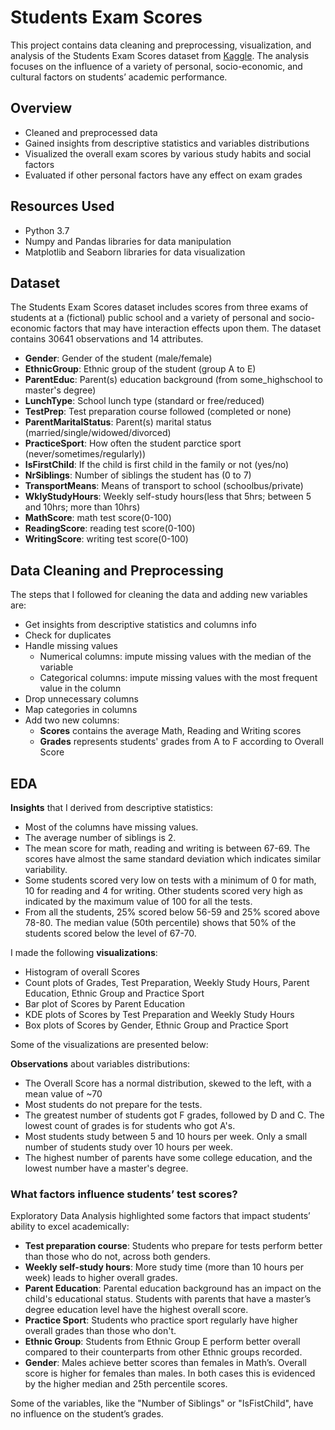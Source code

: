 # Students Exam Scores
This project contains data cleaning and preprocessing, visualization, and analysis of the Students Exam Scores dataset from [Kaggle](https://www.kaggle.com/datasets/desalegngeb/students-exam-scores).
The analysis focuses on the influence of a variety of personal, socio-economic, and cultural factors on students’ academic performance.

## Overview
- Cleaned and preprocessed data
- Gained insights from descriptive statistics and variables distributions
- Visualized the overall exam scores by various study habits and social factors
- Evaluated if other personal factors have any effect on exam grades

## Resources Used
- Python 3.7
- Numpy and Pandas libraries for data manipulation
- Matplotlib and Seaborn libraries for data visualization

## Dataset
The Students Exam Scores dataset includes scores from three exams of students at a (fictional) public school and a variety of personal and socio-economic factors that may have interaction effects upon them. The dataset contains 30641 observations and 14 attributes.

- **Gender**: Gender of the student (male/female)
- **EthnicGroup**: Ethnic group of the student (group A to E)
- **ParentEduc**: Parent(s) education background (from some_highschool to master's degree)
- **LunchType**: School lunch type (standard or free/reduced)
- **TestPrep**: Test preparation course followed (completed or none)
- **ParentMaritalStatus**: Parent(s) marital status (married/single/widowed/divorced)
- **PracticeSport**: How often the student parctice sport (never/sometimes/regularly))
- **IsFirstChild**: If the child is first child in the family or not (yes/no)
- **NrSiblings**: Number of siblings the student has (0 to 7)
- **TransportMeans**: Means of transport to school (schoolbus/private)
- **WklyStudyHours**: Weekly self-study hours(less that 5hrs; between 5 and 10hrs; more than 10hrs)
- **MathScore**: math test score(0-100)
- **ReadingScore**: reading test score(0-100)
- **WritingScore**: writing test score(0-100)

## Data Cleaning and Preprocessing
The steps that I followed for cleaning the data and adding new variables are:

- Get insights from descriptive statistics and columns info 
- Check for duplicates
- Handle missing values
     - Numerical columns: impute missing values with the median of the variable
     - Categorical columns: impute missing values with the most frequent value in the column
- Drop unnecessary columns
- Map categories in columns
- Add two new columns:
     - **Scores** contains the average Math, Reading and Writing scores
     - **Grades** represents students' grades from A to F according to Overall Score

## EDA
**Insights** that I derived from descriptive statistics:

- Most of the columns have missing values.
- The average number of siblings is 2.
- The mean score for math, reading and writing is between 67-69. The scores have almost the same standard deviation which indicates similar variability.
- Some students scored very low on tests with a minimum of 0 for math, 10 for reading and 4 for writing. Other students scored very high as indicated by the maximum value of 100 for all the tests.
- From all the students, 25% scored below 56-59 and 25% scored above 78-80. The median value (50th percentile) shows that 50% of the students scored below the level of 67-70.

I made the following **visualizations**:

- Histogram of overall Scores
- Count plots of Grades, Test Preparation, Weekly Study Hours, Parent Education, Ethnic Group and Practice Sport
- Bar plot of Scores by Parent Education
- KDE plots of Scores by Test Preparation and Weekly Study Hours
- Box plots of Scores by Gender, Ethnic Group and Practice Sport


Some of the visualizations are presented below:








**Observations** about variables distributions: 

- The Overall Score has a normal distribution, skewed to the left, with a mean value of ~70
- Most students do not prepare for the tests.
- The greatest number of students got F grades, followed by D and C. The lowest count of grades is for students who got A's.
- Most students study between 5 and 10 hours per week. Only a small number of students study over 10 hours per week.
- The highest number of parents have some college education, and the lowest number have a master's degree.

### What factors influence students’ test scores?

Exploratory Data Analysis highlighted some factors that impact students’ ability to excel academically: 

- **Test preparation course**: Students who prepare for tests perform better than those who do not, across both genders.
- **Weekly self-study hours**: More study time (more than 10 hours per week) leads to higher overall grades.
- **Parent Education**: Parental education background has an impact on the child's educational status. Students with parents that have a master’s degree education level have the highest overall score.
- **Practice Sport**: Students who practice sport regularly have higher overall grades than those who don't.
- **Ethnic Group**: Students from Ethnic Group E perform better overall compared to their counterparts from other Ethnic groups recorded.
- **Gender**: Males achieve better scores than females in Math’s. Overall score is higher for females than males. In both cases this is evidenced by the higher median and 25th percentile scores.

Some of the variables, like the "Number of Siblings" or "IsFistChild", have no influence on the student’s grades.



